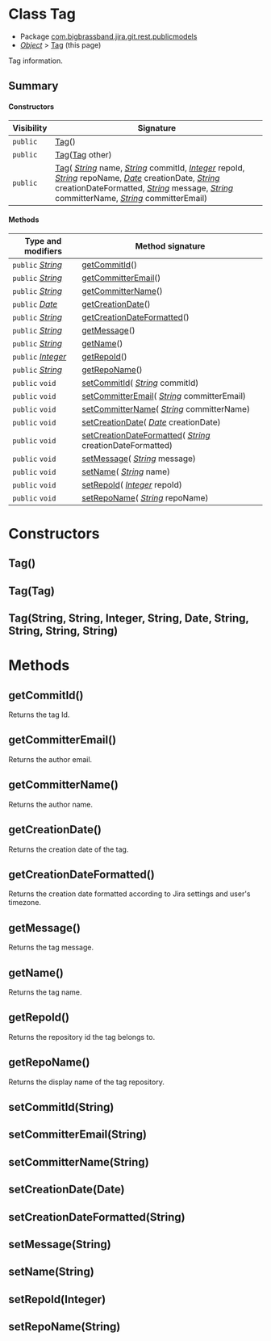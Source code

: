 # Class Tag

* Package [com.bigbrassband.jira.git.rest.publicmodels](#)
*  *[Object](https://docs.oracle.com/javase/8/docs/api/java/lang/Object.html)*  \> [Tag](#) (this page)

Tag information.


## Summary
#### Constructors
| Visibility | Signature |
| --- | --- |
| `public` | [Tag](#tag)() |
| `public` | [Tag](#tagtag)([Tag](#) other) |
| `public` | [Tag](#tagstring-string-integer-string-date-string-string-string-string)( *[String](https://docs.oracle.com/javase/8/docs/api/java/lang/String.html)*  name,  *[String](https://docs.oracle.com/javase/8/docs/api/java/lang/String.html)*  commitId,  *[Integer](https://docs.oracle.com/javase/8/docs/api/java/lang/Integer.html)*  repoId,  *[String](https://docs.oracle.com/javase/8/docs/api/java/lang/String.html)*  repoName,  *[Date](https://docs.oracle.com/javase/8/docs/api/java/util/Date.html)*  creationDate,  *[String](https://docs.oracle.com/javase/8/docs/api/java/lang/String.html)*  creationDateFormatted,  *[String](https://docs.oracle.com/javase/8/docs/api/java/lang/String.html)*  message,  *[String](https://docs.oracle.com/javase/8/docs/api/java/lang/String.html)*  committerName,  *[String](https://docs.oracle.com/javase/8/docs/api/java/lang/String.html)*  committerEmail) |

#### Methods
| Type and modifiers | Method signature |
| --- | --- |
| `public`  *[String](https://docs.oracle.com/javase/8/docs/api/java/lang/String.html)*  | [getCommitId](#getcommitid)() |
| `public`  *[String](https://docs.oracle.com/javase/8/docs/api/java/lang/String.html)*  | [getCommitterEmail](#getcommitteremail)() |
| `public`  *[String](https://docs.oracle.com/javase/8/docs/api/java/lang/String.html)*  | [getCommitterName](#getcommittername)() |
| `public`  *[Date](https://docs.oracle.com/javase/8/docs/api/java/util/Date.html)*  | [getCreationDate](#getcreationdate)() |
| `public`  *[String](https://docs.oracle.com/javase/8/docs/api/java/lang/String.html)*  | [getCreationDateFormatted](#getcreationdateformatted)() |
| `public`  *[String](https://docs.oracle.com/javase/8/docs/api/java/lang/String.html)*  | [getMessage](#getmessage)() |
| `public`  *[String](https://docs.oracle.com/javase/8/docs/api/java/lang/String.html)*  | [getName](#getname)() |
| `public`  *[Integer](https://docs.oracle.com/javase/8/docs/api/java/lang/Integer.html)*  | [getRepoId](#getrepoid)() |
| `public`  *[String](https://docs.oracle.com/javase/8/docs/api/java/lang/String.html)*  | [getRepoName](#getreponame)() |
| `public` `void` | [setCommitId](#setcommitidstring)( *[String](https://docs.oracle.com/javase/8/docs/api/java/lang/String.html)*  commitId) |
| `public` `void` | [setCommitterEmail](#setcommitteremailstring)( *[String](https://docs.oracle.com/javase/8/docs/api/java/lang/String.html)*  committerEmail) |
| `public` `void` | [setCommitterName](#setcommitternamestring)( *[String](https://docs.oracle.com/javase/8/docs/api/java/lang/String.html)*  committerName) |
| `public` `void` | [setCreationDate](#setcreationdatedate)( *[Date](https://docs.oracle.com/javase/8/docs/api/java/util/Date.html)*  creationDate) |
| `public` `void` | [setCreationDateFormatted](#setcreationdateformattedstring)( *[String](https://docs.oracle.com/javase/8/docs/api/java/lang/String.html)*  creationDateFormatted) |
| `public` `void` | [setMessage](#setmessagestring)( *[String](https://docs.oracle.com/javase/8/docs/api/java/lang/String.html)*  message) |
| `public` `void` | [setName](#setnamestring)( *[String](https://docs.oracle.com/javase/8/docs/api/java/lang/String.html)*  name) |
| `public` `void` | [setRepoId](#setrepoidinteger)( *[Integer](https://docs.oracle.com/javase/8/docs/api/java/lang/Integer.html)*  repoId) |
| `public` `void` | [setRepoName](#setreponamestring)( *[String](https://docs.oracle.com/javase/8/docs/api/java/lang/String.html)*  repoName) |



# Constructors
## Tag()




## Tag(Tag)




## Tag(String, String, Integer, String, Date, String, String, String, String)





# Methods
## getCommitId()
Returns the tag Id.



## getCommitterEmail()
Returns the author email.



## getCommitterName()
Returns the author name.



## getCreationDate()
Returns the creation date of the tag.



## getCreationDateFormatted()
Returns the creation date formatted according to Jira settings and user's timezone.



## getMessage()
Returns the tag message.



## getName()
Returns the tag name.



## getRepoId()
Returns the repository id the tag belongs to.



## getRepoName()
Returns the display name of the tag repository.



## setCommitId(String)




## setCommitterEmail(String)




## setCommitterName(String)




## setCreationDate(Date)




## setCreationDateFormatted(String)




## setMessage(String)




## setName(String)




## setRepoId(Integer)




## setRepoName(String)





